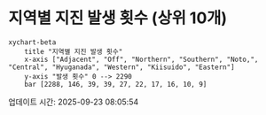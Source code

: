 # 지역별 지진 발생 횟수 (상위 10개)

```mermaid
xychart-beta
    title "지역별 지진 발생 횟수"
    x-axis ["Adjacent", "Off", "Northern", "Southern", "Noto,", "Central", "Hyuganada", "Western", "Kiisuido", "Eastern"]
    y-axis "발생 횟수" 0 --> 2290
    bar [2288, 146, 39, 39, 27, 22, 17, 16, 10, 9]
```

업데이트 시간: 2025-09-23 08:05:54
